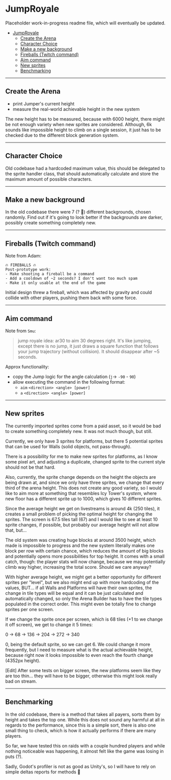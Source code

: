 # JumpRoyale

Placeholder work-in-progress readme file, which will eventually be updated.

-   [JumpRoyale](#jumproyale)
    -   [Create the Arena](#create-the-arena)
    -   [Character Choice](#character-choice)
    -   [Make a new background](#make-a-new-background)
    -   [Fireballs (Twitch command)](#fireballs-twitch-command)
    -   [Aim command](#aim-command)
    -   [New sprites](#new-sprites)
    -   [Benchmarking](#benchmarking)

---

## Create the Arena

-   print Jumper's current height
-   measure the real-world achievable height in the new system

The new height has to be measured, because with 6000 height, there might be not enough variety when new sprites are considered. Although, 6k sounds like impossible height to climb on a single session, it just has to be checked due to the different block generation system.

---

## Character Choice

Old codebase had a hardcoded maximum value, this should be delegated to the sprite handler class, that should automatically calculate and store the maximum amount of possible characters.

---

## Make a new background

In the old codebase there were 7 (? :thinking:) different backgrounds, chosen randomly. Find out if it's going to look better if the backgrounds are darker, possibly create something completely new.

---

## Fireballs (Twitch command)

Note from Adam:

```plaintext
🔥 FIREBALLS 🔥
Post-prototype work:
- Make shooting a fireball be a command
- Add a cooldown of ~2 seconds? I don't want too much spam
- Make it only usable at the end of the game
```

Initial design threw a fireball, which was affected by gravity and could collide with other players, pushing them back with some force.

---

## Aim command

Note from `Smu`:

> jump royale idea: ar30 to aim 30 degrees right. It's like jumping, except there is no jump, it just draws a square function that follows your jump trajectory (without collision). It should disappear after ~5 seconds.

Approx functionality:

-   copy the Jump logic for the angle calculation (`j`-> `-90` - `90`)
-   allow executing the command in the following format:
    -   `aim` `<direction> <angle> [power]`
    -   `a` `<direction> <angle> [power]`

---

## New sprites

The currently imported sprites come from a paid asset, so it would be bad to create something completely new. It was not much though, but still.

Currently, we only have 3 sprites for platforms, but there 5 potential sprites that can be used for Walls (solid objects, not pass-through).

There is a possibility for me to make new sprites for platforms, as I know some pixel art, and adjusting a duplicate, changed sprite to the current style should not be that hard.

Also, currently, the sprite change depends on the height the objects are being drawn at, and since we only have three sprites, we change that every third of the arena height. This does not create any good variety, so I would like to aim more at something that resembles Icy Tower's *system*, where new floor has a different sprite up to 1000, which gives 10 different sprites.

Since the average height we get on livestreams is around 4k (250 tiles), it creates a small problem of picking the optimal height for changing the sprites. The screen is 67.5 tiles tall (67) and I would like to see at least 10 sprite changes, if possible, but probably our average height will not allow that, but...

The old system was creating huge blocks at around 3500 height, which made is impossible to progress and the new system literally makes one block per row with certain chance, which reduces the amount of big blocks and potentially opens more possibilities for top height. It comes with a small catch, though: the player stats will now change, because we may potentially climb way higher, increasing the total score. Should we care anyway?

With higher average height, we might get a better opportunity for different sprites per "level", but we also might end up with more hardcoding of the values, BUT... if all Walls and Platforms will have their own sprites, the change in tile types will be equal and it can be just calculated and automatically changed, so only the Arena Builder has to have the tile types populated in the correct order. This might even be totally fine to change sprites per one screen.

If we change the sprite once per screen, which is 68 tiles (+1 to we change it off screen), we get to change it 5 times:

0 -> 68 -> 136 -> 204 -> 272 -> 340

0, being the default sprite, so we can get 6. We could change it more frequently, but I need to measure what is the actual achievable height, because right now it looks impossible to even reach the fourth change (4352px height).

[Edit]
After some tests on bigger screen, the new platforms seem like they are too thin... they will have to be bigger, otherwise this might look really bad on stream.

---

## Benchmarking

In the old codebase, there is a method that takes all payers, sorts them by height and takes the top one. While this does not sound any harmful at all in regards to the performance, since this is a simple sort, there is also one small thing to check, which is how it actually performs if there are many players.

So far, we have tested this on raids with a couple hundred players and while nothing noticeable was happening, it almost felt like the game was losing in puts (?).

Sadly, Godot's profiler is not as good as Unity's, so I will have to rely on simple deltas reports for methods :thinking:
